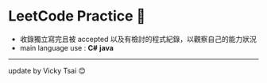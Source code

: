 # LeetCode Practice 📕
* 收錄獨立寫完且被 accepted 以及有檢討的程式紀錄，以觀察自己的能力狀況
* main language use : **C#** **java**
---
update by Vicky Tsai 😊
